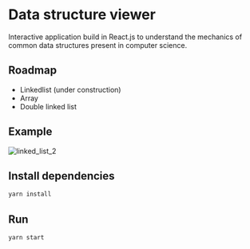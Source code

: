 # Data structure viewer

Interactive application build in React.js to understand the mechanics of common data structures present in computer science.

## Roadmap
* Linkedlist (under construction)
* Array
* Double linked list

## Example
![linked_list_2](https://user-images.githubusercontent.com/48420402/124682024-37f70000-dea0-11eb-8339-963d11a681b1.png)


## Install dependencies
```sh
yarn install
```

## Run
```sh
yarn start
```